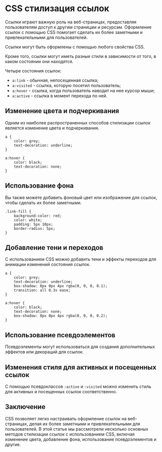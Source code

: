 # CSS стилизация ссылок

Ссылки играют важную роль на веб-страницах, предоставляя пользователям доступ к другим страницам и ресурсам. Оформление ссылок с помощью CSS помогает сделать их более заметными и привлекательными для пользователей.

Ссылки могут быть оформлены с помощью любого свойства CSS.

Кроме того, ссылки могут иметь разные стили в зависимости от того, в каком состоянии они находятся.

Четыре состояния ссылок:

- ``a:link`` - обычная, непосещенная ссылка;
- ``a:visited`` - ссылка, которую посетил пользователь;
- ``a:hover`` - ссылка, когда пользователь наводит на нее курсор мыши;
- ``a:active`` - ссылка в момент перехода по ней.

## Изменение цвета и подчеркивания

Одним из наиболее распространенных способов стилизации ссылок является изменение цвета и подчеркивания.

```
a {
    color: grey;
    text-decoration: underline;
}

a:hover {
    color: black;
    text-decoration: none;
}
```

## Использование фона

Вы также можете добавить фоновый цвет или изображение для ссылок, чтобы сделать их более заметными.

```
.link-fill {
    background-color: red;
    color: white;
    padding: 5px 10px;
    border-radius: 5px;
}
```

## Добавление тени и переходов

С использованием CSS можно добавить тени и эффекты переходов для анимации изменений состояния ссылок.

```
a {
    color: grey;
    text-decoration: underline;
    box-shadow: 0px 0px 4px rgba(0, 0, 0, 0.1);
    transition: all 0.3s ease;
}

a:hover {
    color: black;
    text-decoration: none;
    box-shadow: 0px 0px 4px rgba(0, 0, 0, 0.2);
}
```

## Использование псевдоэлементов

Псевдоэлементы могут использоваться для создания дополнительных эффектов или декораций для ссылок.

## Изменения стиля для активных и посещенных ссылок

С помощью псевдоклассов ``:active`` и ``:visited`` можно изменить стиль для активных и посещенных ссылок соответственно.

## Заключение

CSS позволяет легко настраивать оформление ссылок на веб-страницах, делая их более заметными и привлекательными для пользователей. В этой статье мы рассмотрели несколько основных методов стилизации ссылок с использованием CSS, включая изменение цвета, добавление фона, использование псевдоэлементов и другие.